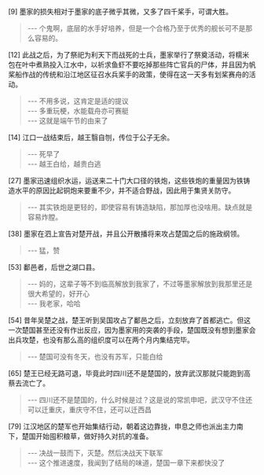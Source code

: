 
[9] 墨家的损失相对于墨家的底子微乎其微，又多了四千桨手，可谓大胜。
>--- 个鬼啊，底层的水手好培养，但是一个合格乃至于优秀的舰长可不是那么容易的。<br>

[12] 此战之后，为了祭祀为利天下而战死的士兵，墨家举行了祭奠活动，将糯米包在叶中煮熟投入江水中，以祈求鱼虾不要吃掉那些阵亡官兵的尸体，并且因为帆桨船作战的传统和沿江地区征召水兵桨手的政策，使得在这一天多有划桨赛舟的活动。
>--- 不用多说，这肯定是适的提议<br>
>--- 多重玩梗，水能载舟亦可赛艇<br>
>--- 这就是端午节的由来了<br>

[14] 江口一战结束后，越王翳自刎，传位于公子无余。
>--- 死早了<br>
>--- 越王白给，越贵白逃<br>

[27] 墨家迅速组织水运，运送来二十门大口径的铁炮，这些铁炮的重量因为铁铸造水平的原因比起铜炮来要重不少，并不适合野战，因此用于集贤关防守。
>--- 其实铁炮是更轻的，即使容易有铸造缺陷，那加厚也没啥用。缺点就是容易炸膛。<br>

[38] 墨家在泗上宣告对楚开战，并且公开散播将来攻占楚国之后的施政纲领。
>--- 猛，赞<br>

[53] 鄱邑者，后世之湖口县。
>--- 妈的，这辈子等不到临高解放到我家了，不过等墨家解放到我那里还是很大希望的，好开心<br>
>--- 我老家，哈哈<br>

[54] 昔年吴楚之战，楚王听到吴国攻占了鄱邑之后，立刻放弃了首都逃亡。但这一次楚国甚至还没有作出反应，因为墨家用的突袭的手段，楚国既没有想到墨家会出兵攻楚，也没有那么高的组织度可以在两个月内集结完毕。
>--- 楚国可没有冬天，也没有苏军，只能白给<br>

[65] 楚王已经无路可退，毕竟此时四川还不是楚国的，放弃武汉那就只能跑到高蔡去流亡了。
>--- 四川还不是楚国的，什么时候是过？这是说的常凯申吧，武汉守不住还可以迁重庆，重庆守不住，还可以迁西昌<br>

[79] 江汉地区的楚军也开始集结行动，朝着这边靠拢，申息之师也派出主力南下，楚国开始囤积粮草，做好持久对抗的准备。
>--- 决战一鼓而下，灭楚。然后决战天下联军<br>
>--- 这个推进速度，我闻到了结局的味道，楚国一章下来都快没了<br>
